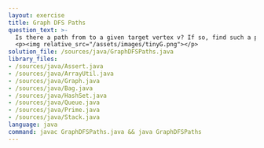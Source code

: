 ```yaml
---
layout: exercise
title: Graph DFS Paths
question_text: >-
  Is there a path from to a given target vertex v? If so, find such a path
  <p><img relative_src="/assets/images/tinyG.png"></p>
solution_file: /sources/java/GraphDFSPaths.java
library_files:
- /sources/java/Assert.java
- /sources/java/ArrayUtil.java
- /sources/java/Graph.java
- /sources/java/Bag.java
- /sources/java/HashSet.java
- /sources/java/Queue.java
- /sources/java/Prime.java
- /sources/java/Stack.java
language: java
command: javac GraphDFSPaths.java && java GraphDFSPaths
---
```

